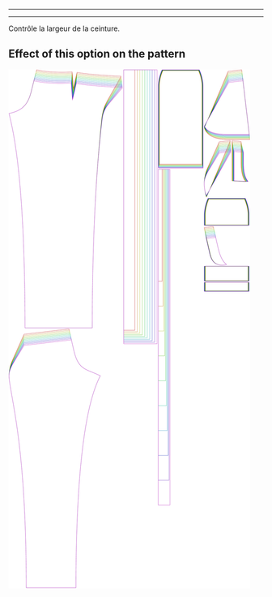 - - -
- - -
Contrôle la largeur de la ceinture.


## Effect of this option on the pattern
![This image shows the effect of this option by superimposing several variants that have a different value for this option](charlie_waistbandwidth_sample.svg "Effect of this option on the pattern")